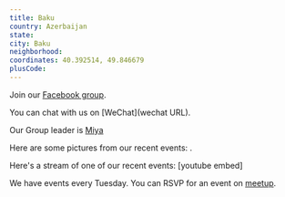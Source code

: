 ```yaml
---
title: Baku
country: Azerbaijan
state: 
city: Baku
neighborhood: 
coordinates: 40.392514, 49.846679
plusCode:
---
```

Join our [Facebook group](https://www.facebook.com/groups/free.code.camp.baku).

You can chat with us on [WeChat](wechat URL).

Our Group leader is [Miya](freecodecamp.org/miya)

Here are some pictures from our recent events:
![]().

Here's a stream of one of our recent events:
[youtube embed]

We have events every Tuesday. You can RSVP for an event on [meetup](meetupurl).
